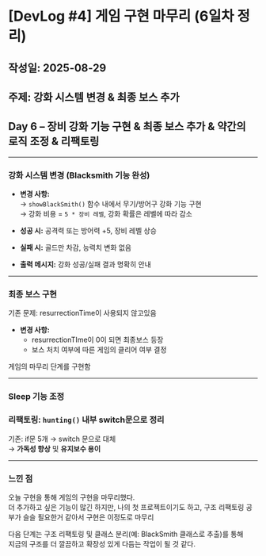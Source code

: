 # [DevLog #4] 게임 구현 마무리 (6일차 정리)

## 작성일: 2025-08-29

## 주제: 강화 시스템 변경 & 최종 보스 추가 
## Day 6 – 장비 강화 기능 구현 & 최종 보스 추가 & 약간의 로직 조정 & 리팩토링

---

### 강화 시스템 변경 (Blacksmith 기능 완성)
  
- **변경 사항:**  
  → `showBlackSmith()` 함수 내에서 무기/방어구 강화 기능 구현  
  → 강화 비용 = `5 * 장비 레벨`, 강화 확률은 레벨에 따라 감소

- **성공 시:** 공격력 또는 방어력 +5, 장비 레벨 상승  
- **실패 시:** 골드만 차감, 능력치 변화 없음  
- **출력 메시지:** 강화 성공/실패 결과 명확히 안내

---

### 최종 보스 구현

기존 문제: resurrectionTime이 사용되지 않고있음  
- **변경 사항:**
  - resurrectionTIme이 0이 되면 최종보스 등장
  - 보스 처치 여부에 따른 게임의 클리어 여부 결정

게임의 마무리 단계를 구현함

---

### Sleep 기능 조정 

### 리팩토링: `hunting()` 내부 switch문으로 정리

기존: if문 5개 → switch 문으로 대체  
→ **가독성 향상** 및 **유지보수 용이**

---

### 느낀 점

오늘 구현을 통해 게임의 구현을 마무리했다.  
더 추가하고 싶은 기능이 많긴 하지만, 나의 첫 프로젝트이기도 하고, 구조 리팩토링 공부가 슬슬 필요한거 같아서 구현은 이정도로 마무리 

다음 단계는 구조 리팩토링 및 클래스 분리(예: BlackSmith 클래스로 추출)를 통해  
지금의 구조를 더 깔끔하고 확장성 있게 다듬는 작업이 될 것 같다.

